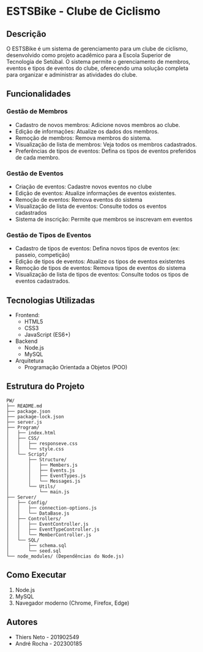 # ESTSBike - Clube de Ciclismo

## Descrição
O ESTSBike é um sistema de gerenciamento para um clube de ciclismo, desenvolvido como projeto acadêmico para a Escola Superior de Tecnologia de Setúbal. O sistema permite o gerenciamento de membros, eventos e tipos de eventos do clube, oferecendo uma solução completa para organizar e administrar as atividades do clube.
## Funcionalidades

### Gestão de Membros
- Cadastro de novos membros: Adicione novos membros ao clube.
- Edição de informações: Atualize os dados dos membros.
- Remoção de membros: Remova membros do sistema.
- Visualização de lista de membros: Veja todos os membros cadastrados.
- Preferências de tipos de eventos: Defina os tipos de eventos preferidos de cada membro.

### Gestão de Eventos
- Criação de eventos: Cadastre novos eventos no clube
- Edição de eventos:  Atualize informações de eventos existentes.
- Remoção de eventos: Remova eventos do sistema
- Visualização de lista de eventos: Consulte todos os eventos cadastrados
- Sistema de inscrição: Permite que membros se inscrevam em eventos

### Gestão de Tipos de Eventos
- Cadastro de tipos de eventos: Defina novos tipos de eventos (ex: passeio, competição)
- Edição de tipos de eventos: Atualize os tipos de eventos existentes
- Remoção de tipos de eventos: Remova tipos de eventos do sistema
- Visualização de lista de tipos de eventos: Consulte todos os tipos de eventos cadastrados.

## Tecnologias Utilizadas
- Frontend:
  - HTML5
  - CSS3
  - JavaScript (ES6+)
- Backend
  - Node.js
  - MySQL
- Arquitetura
  - Programação Orientada a Objetos (POO)

## Estrutura do Projeto
    PW/
    ├── README.md
    ├── package.json
    ├── package-lock.json
    ├── server.js
    ├── Program/
    │   ├── index.html
    │   ├── CSS/
    │   │   ├── responseve.css
    │   │   └── style.css
    │   └── Script/
    │       ├── Structure/
    │       │   ├── Members.js
    │       │   ├── Events.js
    │       │   ├── EventTypes.js
    │       │   └── Messages.js
    │       └── Utils/
    │           └── main.js
    ├── Server/
    │   ├── Config/
    │   │   ├── connection-options.js
    │   │   └── DataBase.js
    │   ├── Controllers/
    │   │   ├── EventController.js
    │   │   ├── EventTypeController.js
    │   │   └── MemberController.js
    │   └── SQL/
    │       ├── schema.sql
    │       └── seed.sql
    └── node_modules/ (Dependências do Node.js)

## Como Executar
1. Node.js
2. MySQL
3. Navegador moderno (Chrome, Firefox, Edge)

## Autores
- Thiers Neto - 201902549
- André Rocha - 202300185